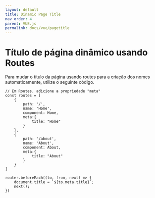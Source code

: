 ```yaml
---
layout: default
title: Dinamic Page Title
nav_order: 4
parent: VUE.js
permalink: docs/vue/pagetitle
---
```


# Título de página dinâmico usando Routes

Para mudar o título da página usando routes para a criação dos nomes automaticamente, utilize o seguinte código.

```
// Em Routes, adicione a propriedade "meta"
const routes = [
    {
        path: '/',
        name: 'Home',
        component: Home,
        meta:{
            title: "Home"
        }
    },
    {
        path: '/about',
        name: 'About',
        component: About,
        meta:{
            title: "About"
        }
    }
]

router.beforeEach((to, from, next) => {
    document.title = `${to.meta.title}`;
    next();
})

```